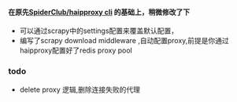 #### 在原先[SpiderClub/haipproxy cli](https://github.com/SpiderClub/haipproxy.git) 的基础上，稍微修改了下

* 可以通过scrapy中的settings配置来覆盖默认配置，
* 编写了scrapy download middleware ,自动配置proxy,前提是你通过haipproxy配置好了redis proxy pool

###  todo

* delete proxy 逻辑,删除连接失败的代理